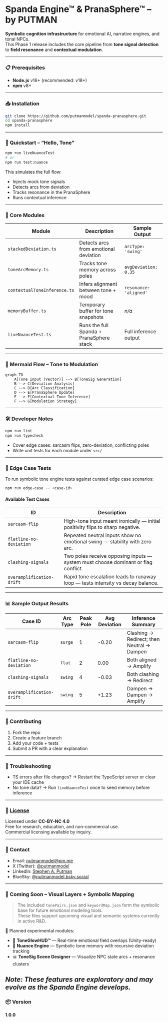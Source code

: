 # Spanda Engine™ & PranaSphere™ – by PUTMAN

**Symbolic cognition infrastructure** for emotional AI, narrative engines, and tonal NPCs.  
This Phase 1 release includes the core pipeline from **tone signal detection** to **field resonance** and **contextual modulation**.

---

### 📋 Prerequisites

- **Node.js** v16+ (recommended: v18+)
- **npm** v8+

---

### 📥 Installation

```bash
git clone https://github.com/putmanmodel/spanda-pranasphere.git
cd spanda-pranasphere
npm install
```

---

### 🔁 Quickstart – “Hello, Tone”

```bash
npm run liveNuanceTest
# or
npm run test:nuance
```

This simulates the full flow:

- Injects mock tone signals  
- Detects arcs from deviation  
- Tracks resonance in the PranaSphere  
- Runs contextual inference  

---

### 🧩 Core Modules

| Module                       | Description                               | Sample Output               |
|------------------------------|-------------------------------------------|-----------------------------|
| `stackedDeviation.ts`        | Detects arcs from emotional deviation     | `arcType: 'swing'`          |
| `toneArcMemory.ts`           | Tracks tone memory across poles           | `avgDeviation: 0.35`        |
| `contextualToneInference.ts` | Infers alignment between tone + mood      | `resonance: 'aligned'`      |
| `memoryBuffer.ts`            | Temporary buffer for tone snapshots       | _n/a_                       |
| `liveNuanceTest.ts`          | Runs the full Spanda + PranaSphere stack  | Full inference output       |

---

### 🧠 Mermaid Flow – Tone to Modulation

```mermaid
graph TD
    A[Tone Input (Vector)] --> B[ToneSig Generation]
    B --> C[Deviation Analysis]
    C --> D[Arc Classification]
    D --> E[PranaSphere Update]
    E --> F[Contextual Tone Inference]
    F --> G[Modulation Strategy]
```

---

### 🛠️ Developer Notes

```bash
npm run lint
npm run typecheck
```

- Cover edge cases: sarcasm flips, zero-deviation, conflicting poles  
- Write unit tests for each module under `src/`  

---

### 🔬 Edge Case Tests

To run symbolic tone engine tests against curated edge case scenarios:

```bash
npm run edge-case -- <case-id>
```

#### Available Test Cases

| ID                        | Description                                                                      |
|--------------------------|-----------------------------------------------------------------------------------|
| `sarcasm-flip`           | High-tone input meant ironically — initial positivity flips to sharp negative.    |
| `flatline-no-deviation`  | Repeated neutral inputs show no emotional swing — stability with zero arc.        |
| `clashing-signals`       | Two poles receive opposing inputs — system must choose dominant or flag conflict. |
| `overamplification-drift`| Rapid tone escalation leads to runaway loop — tests intensity vs decay balance.   |

---

### 📊 Sample Output Results

| Case ID                   | Arc Type | Peak Pole  | Avg Deviation  | Inference Summary                          |
|---------------------------|----------|------------|----------------|--------------------------------------------|
| `sarcasm-flip`            | `surge`  | 1          | -0.20          | Clashing → Redirect; then Neutral → Dampen |
| `flatline-no-deviation`   | `flat`   | 2          | 0.00           | Both aligned → Amplify                     |
| `clashing-signals`        | `swing`  | 4          | -0.03          | Both clashing → Redirect                   |
| `overamplification-drift` | `swing`  | 5          | +1.23          | Dampen → Dampen → Amplify                  |

---

### 🤝 Contributing

1. Fork the repo  
2. Create a feature branch  
3. Add your code + tests  
4. Submit a PR with a clear explanation  

---

### 💬 Troubleshooting

- TS errors after file changes? → Restart the TypeScript server or clear your IDE cache  
- No tone data? → Run `liveNuanceTest` once to seed memory before inference  

---

### 📄 [License](./LICENSE)

Licensed under **CC-BY-NC 4.0**  
Free for research, education, and non-commercial use.  
Commercial licensing available by inquiry.

---

### 📡 Contact

- Email: [putmanmodel@pm.me](mailto:putmanmodel@pm.me)  
- X (Twitter): [@putmanmodel](https://x.com/putmanmodel)  
- LinkedIn: [Stephen A. Putman](https://www.linkedin.com/in/stephen-a-putman-0ba70a36b/)  
- BlueSky: [@putmanmodel.bsky.social](https://bsky.app/profile/putmanmodel.bsky.social)
---

### 🧭 Coming Soon – Visual Layers + Symbolic Mapping

> The included `tonePairs.json` and `keywordMap.json` form the symbolic base for future emotional modeling tools.  
> These files support upcoming visual and semantic systems currently in active R&D.

🌱 Planned experimental modules:
- 🎨 **ToneGlowHUD™** — Real-time emotional field overlays (Unity-ready)  
- 🧠 **Nuance Engine** — Symbolic tone memory with recursive deviation tracking  
- 📊 **ToneSig Scene Designer** — Visualize NPC state arcs + resonance clusters

_**Note:** These features are exploratory and may evolve as the Spanda Engine develops._
---

### 📦 Version

**1.0.0**

